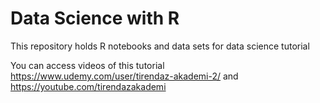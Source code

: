 # Data Science with R 

This repository holds R notebooks and data sets for data science tutorial

You can access videos of this tutorial https://www.udemy.com/user/tirendaz-akademi-2/ and https://youtube.com/tirendazakademi

